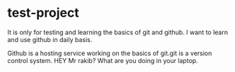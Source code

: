 # test-project
It is only for testing and learning the basics of git and github. I want to learn and use github in daily basis.

Github is a hosting service working on the basics of git.git is a version control system.
HEY Mr rakib? What are you doing in your laptop.
